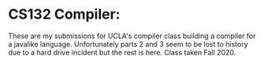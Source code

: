 # CS132 Compiler:

These are my submissions for UCLA's compiler class building a compiler for a javalike language. Unfortunately parts 2 and 3 seem to be lost to history due to a hard drive incident but the rest is here. Class taken Fall 2020.